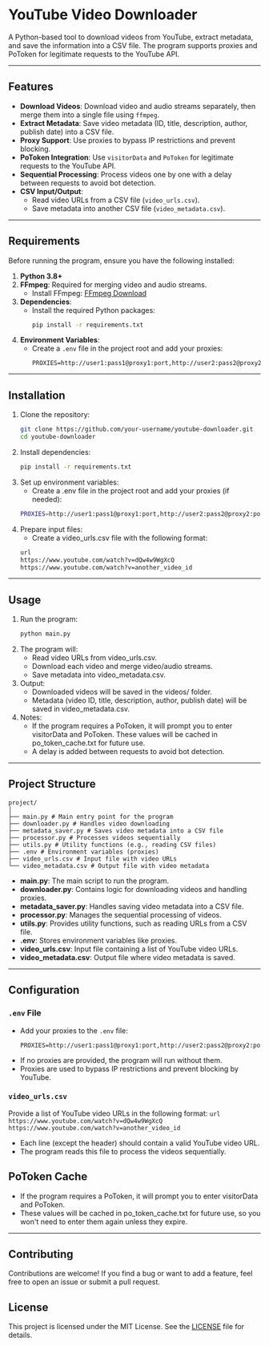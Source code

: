# YouTube Video Downloader

A Python-based tool to download videos from YouTube, extract metadata, and save the information into a CSV file. The program supports proxies and PoToken for legitimate requests to the YouTube API.

---

## Features

- **Download Videos**: Download video and audio streams separately, then merge them into a single file using `ffmpeg`.
- **Extract Metadata**: Save video metadata (ID, title, description, author, publish date) into a CSV file.
- **Proxy Support**: Use proxies to bypass IP restrictions and prevent blocking.
- **PoToken Integration**: Use `visitorData` and `PoToken` for legitimate requests to the YouTube API.
- **Sequential Processing**: Process videos one by one with a delay between requests to avoid bot detection.
- **CSV Input/Output**:
  - Read video URLs from a CSV file (`video_urls.csv`).
  - Save metadata into another CSV file (`video_metadata.csv`).

---

## Requirements

Before running the program, ensure you have the following installed:

1. **Python 3.8+**
2. **FFmpeg**: Required for merging video and audio streams.
   - Install FFmpeg: [FFmpeg Download](https://ffmpeg.org/download.html)
3. **Dependencies**:
   - Install the required Python packages:
     ```bash
     pip install -r requirements.txt
     ```
4. **Environment Variables**:
   - Create a `.env` file in the project root and add your proxies:
     ```
     PROXIES=http://user1:pass1@proxy1:port,http://user2:pass2@proxy2:port
     ```

---


## Installation

1. Clone the repository:
   ```bash
   git clone https://github.com/your-username/youtube-downloader.git
   cd youtube-downloader
   ```
2. Install dependencies:
    ```bash
    pip install -r requirements.txt
    ```
3. Set up environment variables:
    - Create a .env file in the project root and add your proxies (if needed):
    ```bash
    PROXIES=http://user1:pass1@proxy1:port,http://user2:pass2@proxy2:port
    ```
4. Prepare input files:
    - Create a video_urls.csv file with the following format:
    ```bash
    url
    https://www.youtube.com/watch?v=dQw4w9WgXcQ
    https://www.youtube.com/watch?v=another_video_id
    ```

---

## Usage

1. Run the program:
   ```bash
   python main.py
   ```
2. The program will:
    - Read video URLs from video_urls.csv.
    - Download each video and merge video/audio streams.
    - Save metadata into video_metadata.csv.
3. Output:
    - Downloaded videos will be saved in the videos/ folder.
    - Metadata (video ID, title, description, author, publish date) will be saved in video_metadata.csv.
4. Notes:
    - If the program requires a PoToken, it will prompt you to enter visitorData and PoToken. These values will be cached in po_token_cache.txt for future use.
    - A delay is added between requests to avoid bot detection.

---

## Project Structure

```
project/
│
├── main.py # Main entry point for the program
├── downloader.py # Handles video downloading
├── metadata_saver.py # Saves video metadata into a CSV file
├── processor.py # Processes videos sequentially
├── utils.py # Utility functions (e.g., reading CSV files)
├── .env # Environment variables (proxies)
├── video_urls.csv # Input file with video URLs
└── video_metadata.csv # Output file with video metadata
```

- **main.py**: The main script to run the program.
- **downloader.py**: Contains logic for downloading videos and handling proxies.
- **metadata_saver.py**: Handles saving video metadata into a CSV file.
- **processor.py**: Manages the sequential processing of videos.
- **utils.py**: Provides utility functions, such as reading URLs from a CSV file.
- **.env**: Stores environment variables like proxies.
- **video_urls.csv**: Input file containing a list of YouTube video URLs.
- **video_metadata.csv**: Output file where video metadata is saved.

---

## Configuration

### `.env` File
- Add your proxies to the `.env` file:
    ```
    PROXIES=http://user1:pass1@proxy1:port,http://user2:pass2@proxy2:port
    ```
- If no proxies are provided, the program will run without them.
- Proxies are used to bypass IP restrictions and prevent blocking by YouTube.

### `video_urls.csv`
Provide a list of YouTube video URLs in the following format:
    ```
    url
    https://www.youtube.com/watch?v=dQw4w9WgXcQ
    https://www.youtube.com/watch?v=another_video_id
    ```
- Each line (except the header) should contain a valid YouTube video URL.
- The program reads this file to process the videos sequentially.

## PoToken Cache

- If the program requires a PoToken, it will prompt you to enter visitorData and PoToken.
- These values will be cached in po_token_cache.txt for future use, so you won't need to enter them again unless they expire.

---

## Contributing

Contributions are welcome! If you find a bug or want to add a feature, feel free to open an issue or submit a pull request.

## License

This project is licensed under the MIT License. See the [LICENSE](LICENSE) file for details.
